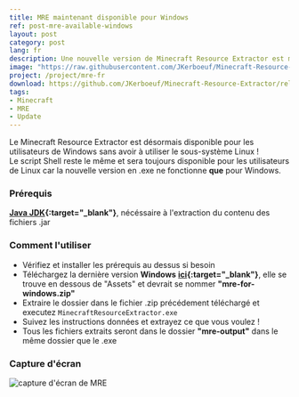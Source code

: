```yaml
---
title: MRE maintenant disponible pour Windows
ref: post-mre-available-windows
layout: post
category: post
lang: fr
description: Une nouvelle version de Minecraft Resource Extractor est maintenant disponible pour Windows !
image: "https://raw.githubusercontent.com/JKerboeuf/Minecraft-Resource-Extractor/main/mre%20banner%20512.webp"
project: /project/mre-fr
download: https://github.com/JKerboeuf/Minecraft-Resource-Extractor/releases/latest
tags:
- Minecraft
- MRE
- Update
---
```


Le Minecraft Resource Extractor est désormais disponible pour les utilisateurs de Windows sans avoir à utiliser le sous-système Linux !  
Le script Shell reste le même et sera toujours disponible pour les utilisateurs de Linux car la nouvelle version en .exe ne fonctionne **que** pour Windows.

### Prérequis

**[Java JDK](https://www.oracle.com/java/technologies/downloads/){:target="_blank"}**, nécéssaire à l'extraction du contenu des fichiers .jar

### Comment l'utiliser

- Vérifiez et installer les prérequis au dessus si besoin
- Téléchargez la dernière version **Windows** **[ici](https://github.com/JKerboeuf/Minecraft-Resource-Extractor/releases/latest){:target="_blank"}**, elle se trouve en dessous de "Assets" et devrait se nommer **"mre-for-windows.zip"**
- Extraire le dossier dans le fichier .zip précédement téléchargé et executez `MinecraftResourceExtractor.exe`
- Suivez les instructions données et extrayez ce que vous voulez !
- Tous les fichiers extraits seront dans le dossier **"mre-output"** dans le même dossier que le .exe

### Capture d'écran

![capture d'écran de MRE](https://i.imgur.com/1pqQNQH.png)
